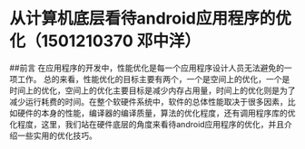 # 从计算机底层看待android应用程序的优化（1501210370 邓中洋）

##前言
    在应用程序的开发中，性能优化是每一个应用程序设计人员无法避免的一项工作。
    总的来看，性能优化的目标主要有两个，一个是空间上的优化，一个是时间上的优化，空间上的优化主要目标是减少内存占用量，时间上的优化则是为了减少运行耗费的时间。在整个软硬件系统中，软件的总体性能取决于很多因素，比如硬件的本身的性能，编译器的编译质量，算法的优化程度，还有调用程序库的优化程度，这里，我们站在硬件底层的角度来看待android应用程序的优化，并且介绍一些实用的优化技巧。
